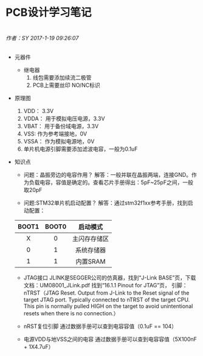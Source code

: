 # PCB设计学习笔记

#
*作者：SY*
*2017-1-19 09:26:07*
##

+ 元器件
	+ 继电器
		1. 线包需要添加续流二极管
		2. PCB上需要丝印 NO/NC标识

+ 原理图
	1. VDD： 3.3V
	2. VDDA： 用于模拟电压电源，3.3V
	3. VBAT： 用于备份域电源，3.3V
	4. VSS:  作为参考端接地，0V
	5. VSSA： 作为模拟电源地，0V
	6. 单片机电源引脚需要添加滤波电容，一般为0.1uF
	
+ 知识点
	+ 问题：晶振旁边的电容作用？
	解答：一般并联在晶振两端，连接GND。作为负载电容，容值是确定的。查看芯片手册得出：5pF~25pF之间，一般取20pF

	+ 问题:STM32单片机启动配置？
	解答：通过stm32f1xx参考手册，找到启动配置：

	| BOOT1  | BOOT0 |	启动模式 	|  
	| :---:  | :---: | :---:		|
	|  	X	 |  0	 | 主闪存存储区	|
	| 	0	 |	1	 | 系统存储器		| 
	|	1	 |	1	 | 内置SRAM		|

	+ JTAG接口
	JLINK是SEGGER公司的仿真器，找到“J-Link BASE”页，下载文档：UM08001_JLink.pdf
	找到“16.1.1 Pinout for JTAG”页，
	引脚：nTRST（JTAG Reset. Output from J-Link to the Reset signal of the target JTAG port. 
	Typically connected to nTRST of the target CPU. 
	This pin is normally pulled HIGH on the target to avoid unintentional resets when there is no connection.）

	+ nRST复位引脚
	通过数据手册可以查到电容容值（0.1uF == 104）

	+ 电源VDD与地VSS之间的电容
	通过数据手册可以查到电容容值（5X100nF + 1X4.7uF）
